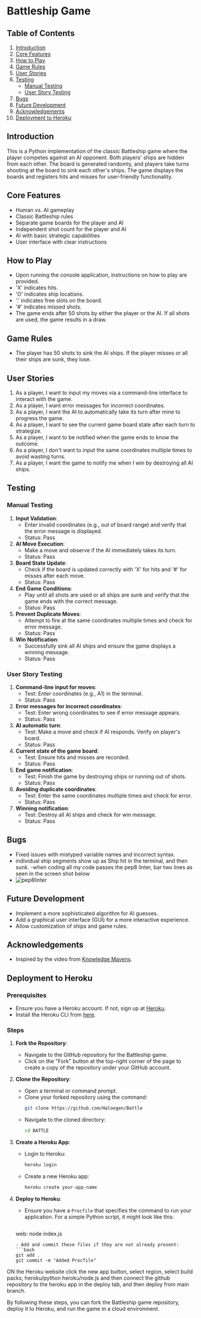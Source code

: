# Battleship Game


## Table of Contents
1. [Introduction](#introduction)
2. [Core Features](#core-features)
3. [How to Play](#how-to-play)
4. [Game Rules](#game-rules)
5. [User Stories](#user-stories)
6. [Testing](#testing)
   - [Manual Testing](#manual-testing)
   - [User Story Testing](#user-story-testing)
7. [Bugs](#bugs)
8. [Future Development](#future-development)
9. [Acknowledgements](#acknowledgements)
10. [Deployment to Heroku](#deployment-to-heroku)


## Introduction 
This is a Python implementation of the classic Battleship game where the player competes against an AI opponent. Both players' ships are hidden from each other. The board is generated randomly, and players take turns shooting at the board to sink each other's ships. The game displays the boards and registers hits and misses for user-friendly functionality.

## Core Features
- Human vs. AI gameplay
- Classic Battleship rules
- Separate game boards for the player and AI
- Independent shot count for the player and AI
- AI with basic strategic capabilities
- User interface with clear instructions

## How to Play
- Upon running the console application, instructions on how to play are provided.
- 'X' indicates hits.
- 'O' indicates ship locations.
- '.' indicates free slots on the board.
- '#' indicates missed shots.
- The game ends after 50 shots by either the player or the AI. If all shots are used, the game results in a draw.

## Game Rules
- The player has 50 shots to sink the AI ships. If the player misses or all their ships are sunk, they lose.

## User Stories
1. As a player, I want to input my moves via a command-line interface to interact with the game.
2. As a player, I want error messages for incorrect coordinates.
3. As a player, I want the AI to automatically take its turn after mine to progress the game.
4. As a player, I want to see the current game board state after each turn to strategize.
5. As a player, I want to be notified when the game ends to know the outcome.
6. As a player, I don't want to input the same coordinates multiple times to avoid wasting turns.
7. As a player, I want the game to notify me when I win by destroying all AI ships.

## Testing
### Manual Testing
1. **Input Validation**:
   - Enter invalid coordinates (e.g., out of board range) and verify that the error message is displayed.
   - Status: Pass
2. **AI Move Execution**:
   - Make a move and observe if the AI immediately takes its turn.
   - Status: Pass
3. **Board State Update**:
   - Check if the board is updated correctly with 'X' for hits and '#' for misses after each move.
   - Status: Pass
4. **End Game Conditions**:
   - Play until all shots are used or all ships are sunk and verify that the game ends with the correct message.
   - Status: Pass
5. **Prevent Duplicate Moves**:
   - Attempt to fire at the same coordinates multiple times and check for error message.
   - Status: Pass
6. **Win Notification**:
   - Successfully sink all AI ships and ensure the game displays a winning message.
   - Status: Pass

### User Story Testing
1. **Command-line input for moves**:
   - Test: Enter coordinates (e.g., A1) in the terminal.
   - Status: Pass
2. **Error messages for incorrect coordinates**:
   - Test: Enter wrong coordinates to see if error message appears.
   - Status: Pass
3. **AI automatic turn**:
   - Test: Make a move and check if AI responds. Verify on player's board.
   - Status: Pass
4. **Current state of the game board**:
   - Test: Ensure hits and misses are recorded.
   - Status: Pass
5. **End game notification**:
   - Test: Finish the game by destroying ships or running out of shots.
   - Status: Pass
6. **Avoiding duplicate coordinates**:
   - Test: Enter the same coordinates multiple times and check for error.
   - Status: Pass
7. **Winning notification**:
   - Test: Destroy all AI ships and check for win message.
   - Status: Pass

## Bugs
- Fixed issues with mistyped variable names and incorrect syntax.
- individual ship segments show up as Ship hit in the terminal, and then sunk. 
-when coding all my code passes the pep8 linter, bar two lines as seen in the screen shot below
- ![pep8linter](https://res.cloudinary.com/dtajxn9oi/image/upload/v1719315138/Screenshot_64_vb4a1x.png)

## Future Development
- Implement a more sophisticated algorithm for AI guesses.
- Add a graphical user interface (GUI) for a more interactive experience.
- Allow customization of ships and game rules.

## Acknowledgements
- Inspired by the video from [Knowledge Mavens](https://www.youtube.com/watch?v=tF1WRCrd_HQ&t=1514s).

## Deployment to Heroku

### Prerequisites
- Ensure you have a Heroku account. If not, sign up at [Heroku](https://signup.heroku.com/).
- Install the Heroku CLI from [here](https://devcenter.heroku.com/articles/heroku-cli).

### Steps

1. **Fork the Repository**:
   - Navigate to the GitHub repository for the Battleship game.
   - Click on the "Fork" button at the top-right corner of the page to create a copy of the repository under your GitHub account.

2. **Clone the Repository**:
   - Open a terminal or command prompt.
   - Clone your forked repository using the command:
     ```bash
     git clone https://github.com/Haloegen/Battle
     ```
   - Navigate to the cloned directory:
     ```bash
     cd BATTLE
     ```

3. **Create a Heroku App**:
   - Login to Heroku:
     ```bash
     heroku login
     ```
   - Create a new Heroku app:
     ```bash
     heroku create your-app-name
     ```

4. **Deploy to Heroku**:
   - Ensure you have a `Procfile` that specifies the command to run your application. For a simple Python script, it might look like this:
     ```
    web: node index.js
     ```
   - Add and commit these files if they are not already present:
     ```bash
     git add .
     git commit -m "Added Procfile"

ON the Heroku website click the new app button, select region,
select build packs, 
heroku/python
heroku/node.js
and then connect the github repository to the heroku app in the deploy tab, and then deploy from main branch.


By following these steps, you can fork the Battleship game repository, deploy it to Heroku, and run the game in a cloud environment.
